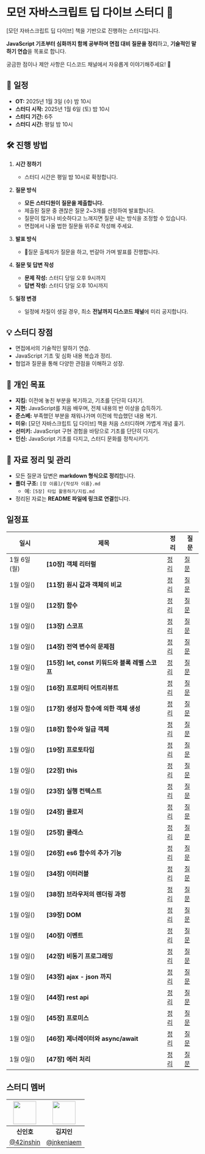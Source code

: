# 모던 자바스크립트 딥 다이브 스터디 🚀

[모던 자바스크립트 딥 다이브] 책을 기반으로 진행하는 스터디입니다.  

**JavaScript 기초부터 심화까지 함께 공부하며 면접 대비 질문을 정리**하고, **기술적인 말하기 연습**을 목표로 합니다.

궁금한 점이나 제안 사항은 디스코드 채널에서 자유롭게 이야기해주세요! 🎉

## 📅 일정

- **OT:** 2025년 1월 3일 (수) 밤 10시  
- **스터디 시작:** 2025년 1월 6일 (토) 밤 10시  
- **스터디 기간:** 6주  
- **스터디 시간:** 평일 밤 10시  


## 🛠 진행 방법

1. **시간 정하기**  
   - 스터디 시간은 평일 밤 10시로 확정합니다.

2. **질문 방식**  
   - **모든 스터디원이 질문을 제출합니다.**  
   - 제출된 질문 중 괜찮은 질문 2~3개를 선정하여 발표합니다.  
   - 질문이 많거나 비슷하다고 느껴지면 질문 내는 방식을 조정할 수 있습니다.  
   - 면접에서 나올 법한 질문들 위주로 작성해 주세요.

3. **발표 방식**  
   - 질문 출제자가 질문을 하고, 번갈아 가며 발표를 진행합니다.

4. **질문 및 답변 작성**  
   - **문제 작성:** 스터디 당일 오후 9시까지  
   - **답변 작성:** 스터디 당일 오후 10시까지  

5. **일정 변경**  
   - 일정에 차질이 생길 경우, 최소 **전날까지 디스코드 채널**에 미리 공지합니다.


## 💡 스터디 장점

- 면접에서의 기술적인 말하기 연습.  
- JavaScript 기초 및 심화 내용 복습과 정리.  
- 협업과 질문을 통해 다양한 관점을 이해하고 성장.


## 🎯 개인 목표

- **지킴:** 이전에 놓친 부분을 복기하고, 기초를 단단히 다지기.  
- **지현:** JavaScript를 처음 배우며, 전체 내용의 반 이상을 습득하기.  
- **준스베:** 부족했던 부분을 채워나가며 이전에 학습했던 내용 복기.  
- **미유:** [모던 자바스크립트 딥 다이브] 책을 처음 스터디하며 가볍게 개념 훑기.  
- **선미키:** JavaScript 구현 경험을 바탕으로 기초를 단단히 다지기.  
- **인신:** JavaScript 기초를 다지고, 스터디 문화를 정착시키기.


## 📖 자료 정리 및 관리

- 모든 질문과 답변은 **markdown 형식으로 정리**합니다.  
- **폴더 구조:** `[장 이름]/{작성자 이름}.md`  
  - 예: `[5장] 타입 활용하기/지킴.md`  
- 정리된 자료는 **README 파일에 링크로 연결**합니다.


## 일정표

| 일시         | 제목                                  | 정리      | 질문      |
|--------------|---------------------------------------|-----------|-----------|
| 1월 6일(월)    | **[10장] 객체 리터럴**                  | [정리]()  | [질문]()  |
| 1월 0일()    | **[11장] 원시 값과 객체의 비교**        | [정리]()  | [질문]()  |
| 1월 0일()    | **[12장] 함수**                         | [정리]()  | [질문]()  |
| 1월 0일()    | **[13장] 스코프**                       | [정리]()  | [질문]()  |
| 1월 0일()    | **[14장] 전역 변수의 문제점**           | [정리]()  | [질문]()  |
| 1월 0일()    | **[15장] let, const 키워드와 블록 레벨 스코프** | [정리]()  | [질문]()  |
| 1월 0일()    | **[16장] 프로퍼티 어트리뷰트**          | [정리]()  | [질문]()  |
| 1월 0일()    | **[17장] 생성자 함수에 의한 객체 생성** | [정리]()  | [질문]()  |
| 1월 0일()    | **[18장] 함수와 일급 객체**             | [정리]()  | [질문]()  |
| 1월 0일()    | **[19장] 프로토타입**                   | [정리]()  | [질문]()  |
| 1월 0일()    | **[22장] this**                         | [정리]()  | [질문]()  |
| 1월 0일()    | **[23장] 실행 컨텍스트**                | [정리]()  | [질문]()  |
| 1월 0일()    | **[24장] 클로저**                       | [정리]()  | [질문]()  |
| 1월 0일()    | **[25장] 클래스**                       | [정리]()  | [질문]()  |
| 1월 0일()    | **[26장] es6 함수의 추가 기능**         | [정리]()  | [질문]()  |
| 1월 0일()    | **[34장] 이터러블**                     | [정리]()  | [질문]()  |
| 1월 0일()    | **[38장] 브라우저의 렌더링 과정**       | [정리]()  | [질문]()  |
| 1월 0일()    | **[39장] DOM**                          | [정리]()  | [질문]()  |
| 1월 0일()    | **[40장] 이벤트**                       | [정리]()  | [질문]()  |
| 1월 0일()    | **[42장] 비동기 프로그래밍**            | [정리]()  | [질문]()  |
| 1월 0일()    | **[43장] ajax - json 까지**             | [정리]()  | [질문]()  |
| 1월 0일()    | **[44장] rest api**                     | [정리]()  | [질문]()  |
| 1월 0일()    | **[45장] 프로미스**                     | [정리]()  | [질문]()  |
| 1월 0일()    | **[46장] 제너레이터와 async/await**     | [정리]()  | [질문]()  |
| 1월 0일()    | **[47장] 에러 처리**                    | [정리]()  | [질문]()  |


## 스터디 멤버

| <img width="60px" src="https://avatars.githubusercontent.com/u/72684256?v=4"> | <img width="60px" src="https://avatars.githubusercontent.com/u/80810728?v=4"> |
|:---:|:---:|
| **신인호** | **김지인** |
| [@42inshin](https://github.com/42inshin) | [@jnkeniaem](https://github.com/jnkeniaem) |


